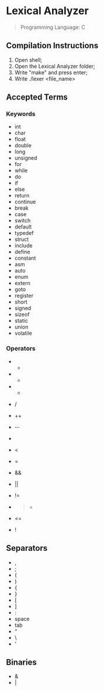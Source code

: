 # Lexical Analyzer

> Programming Language: C

## Compilation Instructions

1.  Open shell;
2.  Open the Lexical Analyzer folder; 
3.  Write "make" and press enter;
4.  Write ./lexer <file_name>

## Accepted Terms

### Keywords

* int
* char
* float
* double
* long
* unsigned
* for
* while
* do
* if
* else
* return
* continue
* break
* case
* switch
* default
* typedef
* struct
* include
* define
* constant
* asm
* auto
* enum
* extern
* goto
* register
* short
* signed
* sizeof
* static
* union
* volatile

### Operators

* +
* -
* *
* /
* ++
* --

* >
* <
* =
* &&
* ||
* !=
* >=
* <=
* !

## Separators

* ,
* ;
* (
* )
* {
* }
* [
* ]
* :
* space
* tab
* "
* \
* '

## Binaries

* &
* |
